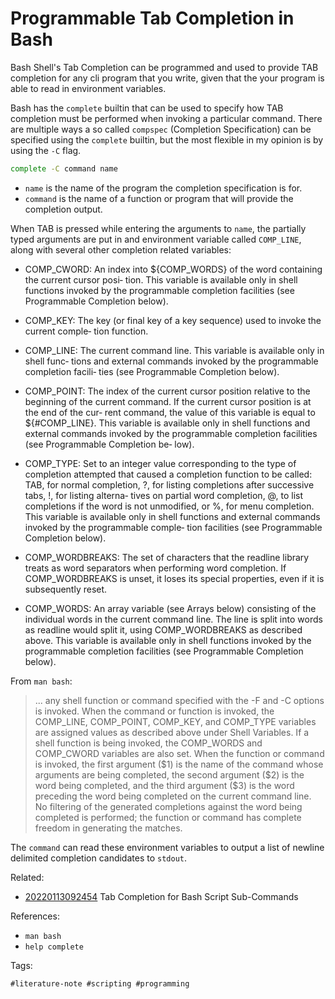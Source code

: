 # Programmable Tab Completion in Bash

Bash Shell's Tab Completion can be programmed and used to provide TAB
completion for any cli program that you write, given that the your program is
able to read in environment variables.

Bash has the `complete` builtin that can be used to specify how TAB completion
must be performed when invoking a particular command. There are multiple ways
a so called `compspec` (Completion Specification) can be specified using the
`complete` builtin, but the most flexible in my opinion is by using the `-C`
flag.

```sh
complete -C command name
```

* `name` is the name of the program the completion specification is for.
* `command` is the name of a function or program that will provide the
  completion output.

When TAB is pressed while entering the arguments to `name`, the partially typed
arguments are put in and environment variable called `COMP_LINE`, along with
several other completion related variables:
 
* COMP_CWORD: An index into \${COMP_WORDS} of the word containing the current
  cursor posi‐ tion.  This variable is available only in shell functions
  invoked  by  the programmable completion facilities (see Programmable
  Completion below).
       
* COMP_KEY: The key (or final key of a key sequence) used to invoke the current
  comple‐ tion function.

* COMP_LINE: The current command line.  This variable is available only in
  shell  func‐ tions  and external commands invoked by the programmable
  completion facili‐ ties (see Programmable Completion below).

* COMP_POINT: The index of the current cursor position relative to the beginning
  of  the current  command.  If the current cursor position is at the end of
  the cur‐ rent command, the value of this variable is equal to  \${#COMP_LINE}.
  This variable is available only in shell functions and external commands
  invoked by the programmable completion facilities (see Programmable
  Completion  be‐ low).

* COMP_TYPE: Set  to  an integer value corresponding to the type of completion
  attempted that caused a completion function to be called: TAB, for normal
  completion, ?,  for  listing completions after successive tabs, !, for
  listing alterna‐ tives on partial word completion, @, to list completions if
  the word is not unmodified,  or %, for menu completion.  This variable is
  available only in shell functions and external commands invoked by the
  programmable  comple‐ tion facilities (see Programmable Completion below).

* COMP_WORDBREAKS: The  set  of characters that the readline library treats as
  word separators when performing word completion.  If COMP_WORDBREAKS is
  unset, it loses its special properties, even if it is subsequently reset.

* COMP_WORDS: An  array variable (see Arrays below) consisting of the individual
  words in the current command line.  The line is split into words as  readline
  would split  it,  using  COMP_WORDBREAKS  as  described  above.  This
  variable is available only in shell functions invoked by  the  programmable
  completion facilities (see Programmable Completion below).

From `man bash`:

> ... any shell function or command specified with the -F and -C options is invoked.
> When the command or function  is  invoked, the  COMP_LINE,  COMP_POINT,
> COMP_KEY, and COMP_TYPE variables are assigned values as described above under
> Shell Variables.  If a shell function is  being  invoked, the  COMP_WORDS  and
> COMP_CWORD variables are also set.  When the function or command is invoked,
> the first argument (\$1) is the name of the  command  whose  arguments  are
> being completed, the second argument (\$2) is the word being completed, and the
> third argument (\$3) is the word preceding the word being completed on  the
> current  command line.  No filtering of the generated completions against the
> word being completed is performed; the function or command has complete freedom
> in generating the matches.


The `command` can read these environment variables to output a list of newline
delimited completion candidates to `stdout`.


Related:

* [20220113092454](../20220113092454/README.md) Tab Completion for Bash Script
  Sub-Commands

References:

* `man bash`
* `help complete`


Tags:

    #literature-note #scripting #programming
